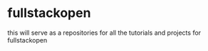 # fullstackopen

this will serve as a repositories for all the tutorials and projects for fullstackopen
